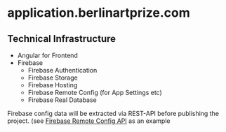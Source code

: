 # application.berlinartprize.com

## Technical Infrastructure

- Angular for Frontend
- Firebase
  - Firebase Authentication
  - Firebase Storage
  - Firebase Hosting
  - Firebase Remote Config (for App Settings etc)
  - Firebase Real Database
  
Firebase config data will be extracted via REST-API before publishing the project. (see [Firebase Remote Config API](https://firebase.google.com/docs/reference/remote-config/rest) as an example
